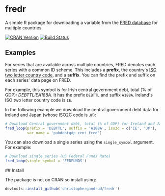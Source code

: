 # fredr

A simple R package for downloading a variable from the
[FRED database](https://research.stlouisfed.org/fred2/) for multiple countries.

[![CRAN Version](http://www.r-pkg.org/badges/version/fredr)](http://cran.r-project.org/package=fredr) [![Build Status](https://travis-ci.org/christophergandrud/fredr.svg?branch=master)](https://travis-ci.org/christophergandrud/fredr)

## Examples

For series that are available across multiple countries, FRED denotes each series with a common ID scheme. This includes a **prefix**, the country's [ISO two letter country code](https://en.wikipedia.org/wiki/ISO_3166-1_alpha-2), and a **suffix**. You can find the prefix and suffix on each series' data page on FRED.

For example, this symbol is for Irish central government debt, total (% of GDP): *DEBTTLIEA188A*. It has the prefix `DEBTTL` and suffix `A188A`. Ireland's ISO two letter country code is `IE`.

In the following example we download the central government debt data for Ireland and Japan (whose ISO2C code is `JP`):

```R
# Download Central government debt, total (% of GDP) for Ireland and Japan
fred_loop(prefix = 'DEBTTL', suffix = 'A188A', iso2c = c('IE', 'JP'),
          var_name = 'pubdebtgdp_cent_fred')
```

You can also download a single series using the `single_symbol` argument. For example:

```R
# Download single series (US Federal Funds Rate)
fred_loop(single_symbol = 'FEDFUNDS')
```

## Install

The package is not on CRAN so install using:

```R
devtools::install_github('christophergandrud/fredr')
```
